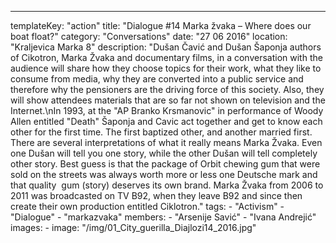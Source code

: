 ---
  templateKey: "action"
  title: "Dialogue #14 Marka žvaka – Where does our boat float?"
  category: "Conversations"
  date: "27 06 2016"
  location: "Kraljevica Marka 8"
  description: "Dušan Čavić and Dušan Šaponja authors of Cikotron, Marka Žvaka and documentary films, in a conversation with the audience will share how they choose topics for their work, what they like to consume from media, why they are converted into a public service and therefore why the pensioners are the driving force of this society. Also, they will show attendees materials that are so far not shown on television and the Internet.\nIn 1993, at the \"AP Branko Krsmanovic\" in performance of Woody Allen entitled \"Death\" Šaponja and Cavic act together and get to know each other for the first time. The first baptized other, and another married first. There are several interpretations of what it really means Marka Žvaka. Even one Dušan will tell you one story, while the other Dušan will tell completely other story. Best guess is that the package of Orbit chewing gum that were sold on the streets was always worth more or less one Deutsche mark and that quality  gum (story) deserves its own brand. Marka Žvaka from 2006 to 2011 was broadcasted on TV B92, when they leave B92 and since then create their own production entitled Ciklotron."
  tags: 
    - "Activism"
    - "Dialogue"
    - "markazvaka"
  members: 
    - "Arsenije Savić"
    - "Ivana Andrejić"
  images: 
    - 
      image: "/img/01_City_guerilla_Diajlozi14_2016.jpg"
